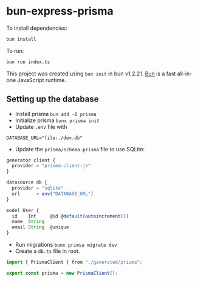 # bun-express-prisma

To install dependencies:

```bash
bun install
```

To run:

```bash
bun run index.ts
```

This project was created using `bun init` in bun v1.2.21. [Bun](https://bun.com) is a fast all-in-one JavaScript runtime.


## Setting up the database

- Install prisma `bun add -D prisma`
- Initialize prisma `bunx prisma init`
- Update `.env` file with
```shell
DATABASE_URL="file:./dev.db"
```
- Update the `prisma/schema.prisma` file to use SQLite:

```typescript
generator client {
  provider = "prisma-client-js"
}

datasource db {
  provider = "sqlite"
  url      = env("DATABASE_URL")
}

model User {
  id    Int     @id @default(autoincrement())
  name  String
  email String  @unique
}
```
- Run migrations `bunx primsa migrate dev`
- Create a `db.ts` file in root.
```typescript
import { PrismaClient } from "./generated/prisma";

export const prisma = new PrismaClient();
````
